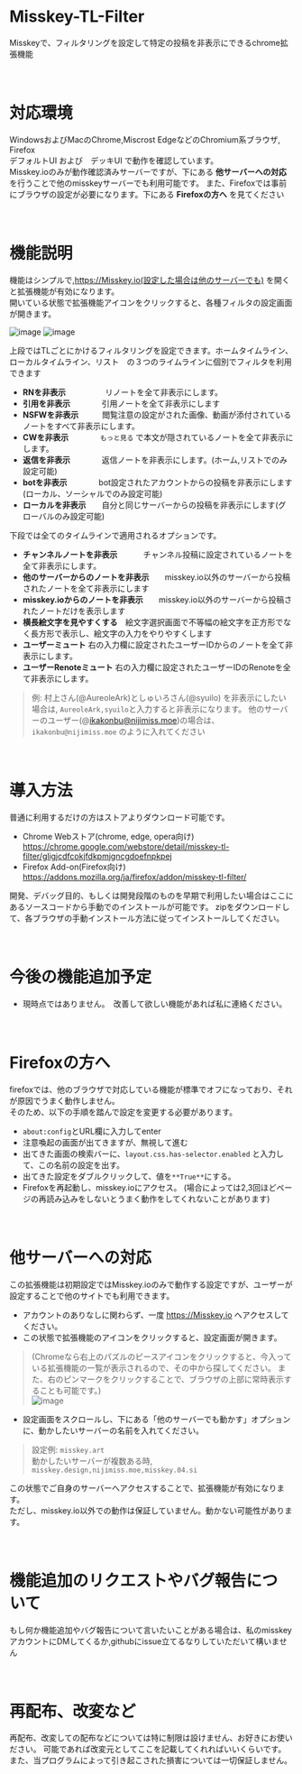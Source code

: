 # Misskey-TL-Filter
Misskeyで、フィルタリングを設定して特定の投稿を非表示にできるchrome拡張機能  

　  

   
# 対応環境
WindowsおよびMacのChrome,Miscrost EdgeなどのChromium系ブラウザ, Firefox  
デフォルトUI および　デッキUI で動作を確認しています。  
Misskey.ioのみが動作確認済みサーバーですが、下にある  **他サーバーへの対応**  を行うことで他のmisskeyサーバーでも利用可能です。
また、Firefoxでは事前にブラウザの設定が必要になります。下にある **Firefoxの方へ**  を見てください

　  

# 機能説明
機能はシンプルで,https://Misskey.io(設定した場合は他のサーバーでも) を開くと拡張機能が有効になります。  
開いている状態で拡張機能アイコンをクリックすると、各種フィルタの設定画面が開きます。

![image](https://github.com/ikakonbu/Misskey-TL-Filter/assets/82440954/f5e12963-9ad5-41a1-99b2-a69caca5d44e)
![image](https://github.com/ikakonbu/Misskey-TL-Filter/assets/82440954/844bd595-ebf0-462c-97b6-293e0fabbed0)


上段ではTLごとにかけるフィルタリングを設定できます。ホームタイムライン、ローカルタイムライン、リスト　の３つのライムラインに個別でフィルタを利用できます

* **RNを非表示**　　　　　リノートを全て非表示にします。
* **引用を非表示**　　　　引用ノートを全て非表示にします
* **NSFWを非表示**　　　閲覧注意の設定がされた画像、動画が添付されているノートをすべて非表示にします。
* **CWを非表示**　　　　`もっと見る` で本文が隠されているノートを全て非表示にします。
* **返信を非表示**　　　　返信ノートを非表示にします。(ホーム,リストでのみ設定可能)
* **botを非表示**　　　　bot設定されたアカウントからの投稿を非表示にします(ローカル、ソーシャルでのみ設定可能)
* **ローカルを非表示**　　自分と同じサーバーからの投稿を非表示にします(グローバルのみ設定可能)
  
下段では全てのタイムラインで適用されるオプションです。
* **チャンネルノートを非表示**　　　  チャンネル投稿に設定されているノートを全て非表示にします。
* **他のサーバーからのノートを非表示**　　misskey.io以外のサーバーから投稿されたノートを全て非表示にします
* **misskey.ioからのノートを非表示**　　misskey.io以外のサーバーから投稿されたノートだけを表示します
* **横長絵文字を見やすくする**　絵文字選択画面で不等幅の絵文字を正方形でなく長方形で表示し、絵文字の入力をやりやすくします
* **ユーザーミュート** 右の入力欄に設定されたユーザーIDからのノートを全て非表示にします。
* **ユーザーRenoteミュート**  右の入力欄に設定されたユーザーIDのRenoteを全て非表示にします。
  
>例: 村上さん(@AureoleArk)としゅいろさん(@syuilo) を非表示にしたい場合は, ` AureoleArk,syuilo `と入力すると非表示になります。
>他のサーバーのユーザー(@ikakonbu@nijimiss.moe)の場合は、` ikakonbu@nijimiss.moe ` のように入れてください  

　  

# 導入方法
普通に利用するだけの方はストアよりダウンロード可能です。  
* Chrome Webストア(chrome, edge, opera向け)  
https://chrome.google.com/webstore/detail/misskey-tl-filter/gligjcdfcokjfdkpmjgncgdoefnpkpej  
* Firefox Add-on(Firefox向け)  
https://addons.mozilla.org/ja/firefox/addon/misskey-tl-filter/


開発、デバッグ目的、もしくは開発段階のものを早期で利用したい場合はここにあるソースコードから手動でのインストールが可能です。
zipをダウンロードして、各ブラウザの手動インストール方法に従ってインストールしてください。

　  

# 今後の機能追加予定
* 現時点ではありません。　改善して欲しい機能があれば私に連絡ください。
 
　  
# Firefoxの方へ
firefoxでは、他のブラウザで対応している機能が標準でオフになっており、それが原因でうまく動作しません。  
そのため、以下の手順を踏んで設定を変更する必要があります。
* ` about:config `とURL欄に入力してenter
* 注意喚起の画面が出てきますが、無視して進む
* 出てきた画面の検索バーに、`layout.css.has-selector.enabled` と入力して、この名前の設定を出す。
* 出てきた設定をダブルクリックして、値を`**True**`にする。
* Firefoxを再起動し、misskey.ioにアクセス。
(場合によっては2,3回ほどページの再読み込みをしないとうまく動作をしてくれないことがあります)

　  

# 他サーバーへの対応
この拡張機能は初期設定ではMisskey.ioのみで動作する設定ですが、ユーザーが設定することで他のサイトでも利用できます。
* アカウントのありなしに関わらず、一度 https://Misskey.io へアクセスしてください。
* この状態で拡張機能のアイコンをクリックすると、設定画面が開きます。  
>(Chromeなら右上のパズルのピースアイコンをクリックすると、今入っている拡張機能の一覧が表示されるので、その中から探してください。
  また、右のピンマークをクリックすることで、ブラウザの上部に常時表示することも可能です。)  
![image](https://github.com/ikakonbu/Misskey-TL-Filter/assets/82440954/4ad28793-a2bf-4b70-961f-754ee53042ba)
* 設定画面をスクロールし、下にある「他のサーバーでも動かす」オプションに、動かしたいサーバーの名前を入れてください。
>設定例: ` misskey.art `  
>動かしたいサーバーが複数ある時, ` misskey.design,nijimiss.moe,misskey.04.si `

この状態でご自身のサーバーへアクセスすることで、拡張機能が有効になります。  
ただし、misskey.io以外での動作は保証していません。動かない可能性があります。  

　  

# 機能追加のリクエストやバグ報告について
もし何か機能追加やバグ報告について言いたいことがある場合は、私のmisskeyアカウントにDMしてくるか,githubにissue立てるなりしていただいて構いません  

　  

# 再配布、改変など
再配布、改変しての配布などについては特に制限は設けません、お好きにお使いださい。
可能であれば改変元としてここを記載してくれればいいくらいです。
また、当プログラムによって引き起こされた損害については一切保証しません。

